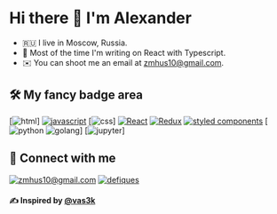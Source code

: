 # Hi there 👋 I'm Alexander

- 🇷🇺 I live in Moscow, Russia.
- 🤖 Most of the time I'm writing on React with Typescript.
- ✉️ You can shoot me an email at [zmhus10@gmail.com](mailto:zmhus10@gmail.com).

## 🛠 My fancy badge area

[![html](https://img.shields.io/badge/html%20-%23E34F26.svg?&style=for-the-badge&logo=html5&logoColor=white)]
[![javascript](https://img.shields.io/badge/javascript%20-%23323330.svg?&style=for-the-badge&logo=javascript&logoColor=%23F7DF1E)](https://developer.mozilla.org/en-US/docs/Web/JavaScript)
[![css](https://img.shields.io/badge/css%20-%231572B6.svg?&style=for-the-badge&logo=css3&logoColor=white)] 
[![React](https://img.shields.io/badge/react-%2320232a.svg?style=for-the-badge&logo=react&logoColor=%2361DAFB)](https://reactjs.org/)
[![Redux](https://img.shields.io/badge/redux%20-%23000.svg?&style=for-the-badge&logo=redux&logoColor=7649bb)](https://redux.js.org/)
[![styled components](https://img.shields.io/badge/styled%20components%20-%23353535.svg?&style=for-the-badge&logo=styled-components&logoColor=fb92dd)](https://styled-components.com/)
[![python](https://img.shields.io/badge/python%20-%2314354C.svg?&style=for-the-badge&logo=python&logoColor=white) ![golang](https://img.shields.io/badge/go-%2300ADD8.svg?&style=for-the-badge&logo=go&logoColor=white)]
[![jupyter](https://img.shields.io/badge/Jupyter%20-%23F37626.svg?&style=for-the-badge&logo=Jupyter&logoColor=white)]

## 🤝 Connect with me

[![zmhus10@gmail.com](https://img.shields.io/badge/zmhus10@gmail.com%20-%23E62B1E.svg?&style=for-the-badge&logo=mail.ru&logoColor=white)](mailto:zmhus10@gmail.com)
[![defiques](https://img.shields.io/badge/defiques%20-%23fff.svg?&style=for-the-badge&logo=telegram&logoColor=white)](https://t.me/defiques)

#### ✍️ Inspired by [@vas3k](https://github.com/vas3k)
